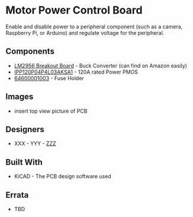 # Motor Power Control Board

Enable and disable power to a peripheral component (such as a camera, Raspberry Pi, or Arduino) and regulate voltage for the peripheral.

## Components

- [LM2956 Breakout Board](https://www.amazon.com/LM2596-Converter-3-0-40V-1-5-35V-Supply/dp/B01GJ0SC2C) - Buck Converter (can find on Amazon easily)
- [IPP120P04P4L03AKSA1](https://www.mouser.co.il/ProductDetail/Infineon-Technologies/IPP120P04P4L03AKSA1?qs=sGAEpiMZZMshyDBzk1%2FWi4lI00SCTc047yeVAvMQSdk%3D) - 120A rated Power PMOS
- [64600001003](https://www.mouser.co.il/ProductDetail/Littelfuse/64600001003?qs=J2dJc02fMkr9fpR3CPjt3Q==) - Fuse Holder

## Images

- insert top view picture of PCB

## Designers

- XXX - YYY - [ZZZ](https://github.com/jkleiber)

## Built With

- KiCAD - The PCB design software used

## Errata

- TBD
